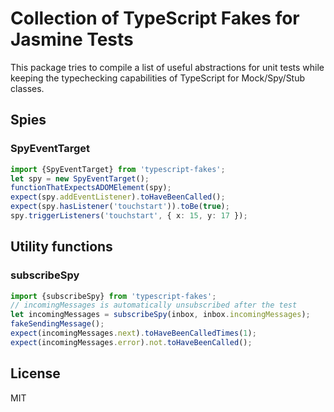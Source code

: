 # Collection of TypeScript Fakes for Jasmine Tests

This package tries to compile a list of useful abstractions for unit tests while
keeping the typechecking capabilities of TypeScript for Mock/Spy/Stub classes.


## Spies

### SpyEventTarget

```typescript
import {SpyEventTarget} from 'typescript-fakes';
let spy = new SpyEventTarget();
functionThatExpectsADOMElement(spy);
expect(spy.addEventListener).toHaveBeenCalled();
expect(spy.hasListener('touchstart')).toBe(true);
spy.triggerListeners('touchstart', { x: 15, y: 17 });
```


## Utility functions

### subscribeSpy

```typescript
import {subscribeSpy} from 'typescript-fakes';
// incomingMessages is automatically unsubscribed after the test
let incomingMessages = subscribeSpy(inbox, inbox.incomingMessages);
fakeSendingMessage();
expect(incomingMessages.next).toHaveBeenCalledTimes(1);
expect(incomingMessages.error).not.toHaveBeenCalled();
```


## License

MIT
